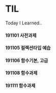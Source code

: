 # TIL
Today I Learned..

#### 191101 사전과제

#### 191105 컬렉션타입 예습

#### 191106 함수기본, 고급

#### 191108 함수과제
 
#### 191111 함수과제




